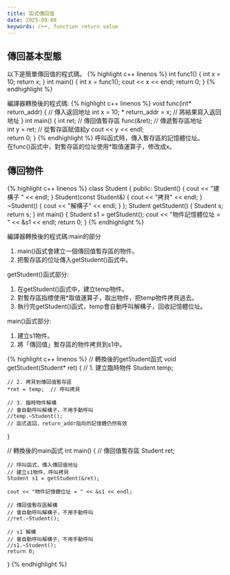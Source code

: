 ```yaml
---
title: 函式傳回值
date: 2025-09-08
keywords: c++, function return value 
---
```

## 傳回基本型態
以下是簡單傳回值的程式碼。
{% highlight c++ linenos %}
int func1() {
  int x = 10;
  return x;
}
int main() {
  int x = func1();
  cout << x << endl;
  return 0;
}
{% endhighlight %}

編譯器轉換後的程式碼:
{% highlight c++ linenos %}
void func(int* return_addr) {  // 傳入返回地址
    int x = 10;
    * return_addr = x;  // 將結果寫入返回地址
}
int main() {
    int ret;    // 傳回值暫存區
    func(&ret); // 傳遞暫存區地址    
    int y = ret; // 從暫存區賦值給y
    cout << y << endl;    
    return 0;
}
{% endhighlight %}
呼叫函式時，傳入暫存區的記憶體位址。<br>
在func()函式中，對暫存區的位址使用\*取值運算子，修改成x。<br>

## 傳回物件
{% highlight c++ linenos %}
class Student {
public:
    Student() { cout << "建構子 " << endl; }
    Student(const Student&) { cout << "拷貝" << endl; }
    ~Student() { cout << "解構子" << endl; }
};
Student getStudent() {
  Student s;
  return s;
}
int main() {
  Student s1 = getStudent();
  cout << "物件記憶體位址 = " << &s1 << endl;
  return 0;
}
{% endhighlight %}

編譯器轉換後的程式碼:main的部分<br>
1. main()函式會建立一個傳回值暫存區的物件。
2. 把暫存區的位址傳入getStudent()函式中。

getStudent()函式部分:<br>
1. 在getStudent()函式中，建立temp物件。
2. 對暫存區指標使用\*取值運算子，取出物件，把temp物件拷貝過去。
3. 執行完getStudent()函式，temp會自動呼叫解構子，回收記憶體位址。

main()函式部分:<br>
1. 建立s1物件。
2. 將「傳回值」暫存區的物件拷貝到s1中。

{% highlight c++ linenos %}
// 轉換後的getStudent函式
void getStudent(Student* ret) {
    // 1. 建立臨時物件
    Student temp;
    
    // 2. 拷貝到傳回值暫存區
    *ret = temp;  // 呼叫拷貝
    
    // 3. 臨時物件解構
    // 會自動呼叫解構子，不用手動呼叫
    //temp.~Student();
    // 函式返回，return_addr指向的記憶體仍然有效
}

// 轉換後的main函式
int main() {
    // 傳回值暫存區
    Student ret;
    
    // 呼叫函式，傳入傳回值地址
    // 建立s1物件，呼叫拷貝
    Student s1 = getStudent(&ret);
    
    cout << "物件記憶體位址 = " << &s1 << endl;
    
    // 傳回值暫存區解構
    // 會自動呼叫解構子，不用手動呼叫
    //ret.~Student();

    // s1 解構
    // 會自動呼叫解構子，不用手動呼叫
    //s1.~Student();
    return 0;
}
{% endhighlight %}